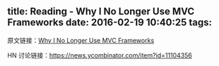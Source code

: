 title: Reading - Why I No Longer Use MVC Frameworks
date: 2016-02-19 10:40:25
tags:
---

原文链接：[Why I No Longer Use MVC Frameworks](http://www.infoq.com/articles/no-more-mvc-frameworks)

HN 讨论链接：https://news.ycombinator.com/item?id=11104356

